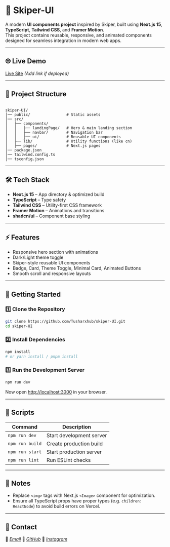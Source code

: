 
# 🚀 Skiper-UI

A modern **UI components project** inspired by Skiper, built using **Next.js 15**, **TypeScript**, **Tailwind CSS**, and **Framer Motion**.  
This project contains reusable, responsive, and animated components designed for seamless integration in modern web apps.

---

## 🌐 Live Demo
[Live Site](https://skiper-ui.vercel.app/) *(Add link if deployed)*

---

## 📂 Project Structure
```

skiper-UI/
│── public/                # Static assets
│── src/
│   ├── components/
│   │   ├── landingPage/   # Hero & main landing section
│   │   ├── navbar/        # Navigation bar
│   │   ├── ui/            # Reusable UI components
│   ├── lib/               # Utility functions (like cn)
│   ├── pages/             # Next.js pages
│── package.json
│── tailwind.config.ts
│── tsconfig.json

````

---

## 🛠️ Tech Stack
- **Next.js 15** – App directory & optimized build  
- **TypeScript** – Type safety  
- **Tailwind CSS** – Utility-first CSS framework  
- **Framer Motion** – Animations and transitions  
- **shadcn/ui** – Component base styling  

---

## ⚡ Features
- Responsive hero section with animations  
- Dark/Light theme toggle  
- Skiper-style reusable UI components  
- Badge, Card, Theme Toggle, Minimal Card, Animated Buttons  
- Smooth scroll and responsive layouts  

---

## 🚀 Getting Started

### 1️⃣ Clone the Repository
```bash
git clone https://github.com/Tusharxhub/skiper-UI.git
cd skiper-UI
````

### 2️⃣ Install Dependencies

```bash
npm install
# or yarn install / pnpm install
```

### 3️⃣ Run the Development Server

```bash
npm run dev
```

Now open [http://localhost:3000](http://localhost:3000) in your browser.

---

## 📜 Scripts

| Command         | Description              |
| --------------- | ------------------------ |
| `npm run dev`   | Start development server |
| `npm run build` | Create production build  |
| `npm run start` | Start production server  |
| `npm run lint`  | Run ESLint checks        |

---

## 📌 Notes

* Replace `<img>` tags with Next.js `<Image>` component for optimization.
* Ensure all TypeScript props have proper types (e.g. `children: ReactNode`) to avoid build errors on Vercel.

---

## 📧 Contact

📧 [*Email*](mailto:t.k.d.dey2033929837@gmail.com)
🔗 [*GitHub*](https://github.com/Tusharxhub)
📸 [*Instagram*](https://www.instagram.com/tushardevx01/)


